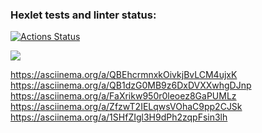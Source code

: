 ### Hexlet tests and linter status:
[![Actions Status](https://github.com/menison7/python-project-49/workflows/hexlet-check/badge.svg)](https://github.com/menison7/python-project-49/actions)

<a href="https://codeclimate.com/github/menison7/python-project-49/maintainability"><img src="https://api.codeclimate.com/v1/badges/e91a6cf6a13270a2e72f/maintainability" /></a>

https://asciinema.org/a/QBEhcrmnxkOivkjBvLCM4ujxK
https://asciinema.org/a/QB1dzG0MB9z6DxDVXXwhgDJnp
https://asciinema.org/a/FaXrikw950r0leoez8GaPUMLz
https://asciinema.org/a/ZfzwT2IELqwsVOhaC9pp2CJSk
https://asciinema.org/a/1SHfZIgl3H9dPh2zqpFsin3lh